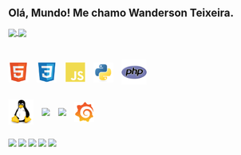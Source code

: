 ## Olá, Mundo! Me chamo Wanderson Teixeira.
<a href="https://github.com/eidersin/github-readme-stats">
  <img height=180 align="center" src="https://github-readme-stats.vercel.app/api?username=eidersin&theme=radical" />
</a>
<a href="https://github.com/eidersin/convoychat">
  <img height=180 align="center" src="https://github-readme-stats.vercel.app/api/top-langs?username=eidersin&layout=compact&langs_count=8&card_width=320&theme=radical" />
</a>

  ##
  <div style="display: inline_block"><br>
  <img align="center" width="40"  src="https://raw.githubusercontent.com/devicons/devicon/master/icons/html5/html5-original.svg">ㅤ
  <img align="center" width="40" src="https://raw.githubusercontent.com/devicons/devicon/master/icons/css3/css3-original.svg">ㅤ
  <img align="center" width="40" src="https://raw.githubusercontent.com/devicons/devicon/master/icons/javascript/javascript-plain.svg">ㅤ
  <img align="center" width="40" src="https://raw.githubusercontent.com/devicons/devicon/master/icons/python/python-original.svg">ㅤ
  <img align="center" width="50" src="https://github.com/devicons/devicon/blob/master/icons/php/php-original.svg">ㅤ

  ##
  <img align="center" width="50" src="https://github.com/devicons/devicon/blob/master/icons/linux/linux-original.svg">ㅤ
  <img align="center" width="50" src="https://github.com/proxmox/proxmox-backup/blob/master/www/images/logo-128.png">ㅤ
  <img align="center" width="80" src="https://github.com/zabbix/zabbix/blob/master/sass/img/zabbix-logo.svg">ㅤ
  <img align="center" width="40" padding-right="100px" src="https://github.com/devicons/devicon/blob/master/icons/grafana/grafana-original.svg">
    
</div>

##
<div> 
  <a href="https://instagram.com/tsous.a" target="_blank"><img src="https://img.shields.io/badge/-Instagram-%23E4405F?style=for-the-badge&logo=instagram&logoColor=white" target="_blank"></a>
 	<a href="https://www.twitch.tv/eidersin" target="_blank"><img src="https://img.shields.io/badge/Twitch-9146FF?style=for-the-badge&logo=twitch&logoColor=white" target="_blank"></a>
 <a href="https://discord.gg/aTJRfVTnwa" target="_blank"><img src="https://img.shields.io/badge/Discord-7289DA?style=for-the-badge&logo=discord&logoColor=white" target="_blank"></a> 
  <a href = "mailto:dersonts@gmail.com"><img src="https://img.shields.io/badge/-Gmail-%23333?style=for-the-badge&logo=gmail&logoColor=white" target="_blank"></a>
  <a href="https://www.linkedin.com/in/dersonts" target="_blank"><img src="https://img.shields.io/badge/-LinkedIn-%230077B5?style=for-the-badge&logo=linkedin&logoColor=white" target="_blank"></a> 
</div>
